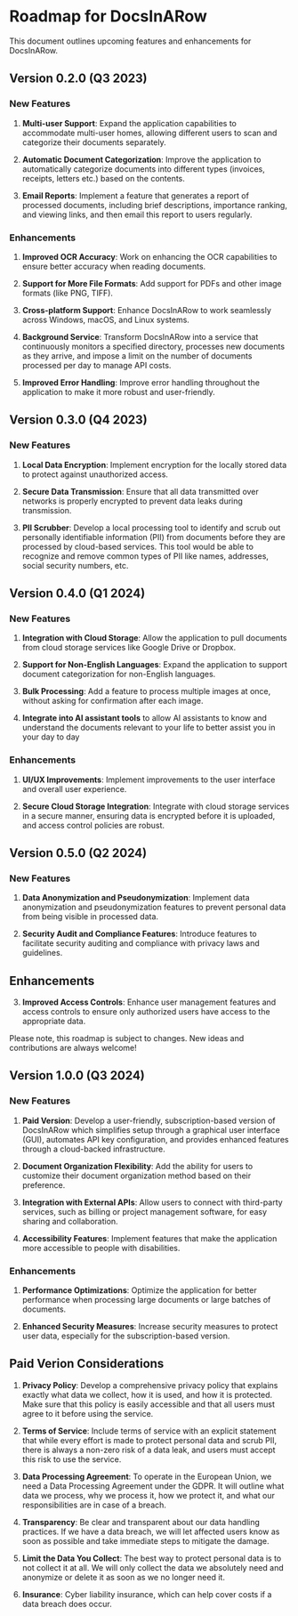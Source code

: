 # Roadmap for DocsInARow

This document outlines upcoming features and enhancements for DocsInARow.

## Version 0.2.0 (Q3 2023)

### New Features

1. **Multi-user Support**: Expand the application capabilities to accommodate multi-user homes, allowing different users to scan and categorize their documents separately.

2. **Automatic Document Categorization**: Improve the application to automatically categorize documents into different types (invoices, receipts, letters etc.) based on the contents.

3. **Email Reports**: Implement a feature that generates a report of processed documents, including brief descriptions, importance ranking, and viewing links, and then email this report to users regularly.

### Enhancements

1. **Improved OCR Accuracy**: Work on enhancing the OCR capabilities to ensure better accuracy when reading documents.

2. **Support for More File Formats**: Add support for PDFs and other image formats (like PNG, TIFF).

3. **Cross-platform Support**: Enhance DocsInARow to work seamlessly across Windows, macOS, and Linux systems.

4. **Background Service**: Transform DocsInARow into a service that continuously monitors a specified directory, processes new documents as they arrive, and impose a limit on the number of documents processed per day to manage API costs.

5. **Improved Error Handling**: Improve error handling throughout the application to make it more robust and user-friendly.

## Version 0.3.0 (Q4 2023)

### New Features

1. **Local Data Encryption**: Implement encryption for the locally stored data to protect against unauthorized access.

2. **Secure Data Transmission**: Ensure that all data transmitted over networks is properly encrypted to prevent data leaks during transmission.

3. **PII Scrubber**: Develop a local processing tool to identify and scrub out personally identifiable information (PII) from documents before they are processed by cloud-based services. This tool would be able to recognize and remove common types of PII like names, addresses, social security numbers, etc.

## Version 0.4.0 (Q1 2024)

### New Features

1. **Integration with Cloud Storage**: Allow the application to pull documents from cloud storage services like Google Drive or Dropbox.

2. **Support for Non-English Languages**: Expand the application to support document categorization for non-English languages.

3. **Bulk Processing**: Add a feature to process multiple images at once, without asking for confirmation after each image.

4. **Integrate into AI assistant tools** to allow AI assistants to know and understand the documents relevant to your life to better assist you in your day to day

### Enhancements

1. **UI/UX Improvements**: Implement improvements to the user interface and overall user experience.

2. **Secure Cloud Storage Integration**: Integrate with cloud storage services in a secure manner, ensuring data is encrypted before it is uploaded, and access control policies are robust.

## Version 0.5.0 (Q2 2024)

### New Features

1. **Data Anonymization and Pseudonymization**: Implement data anonymization and pseudonymization features to prevent personal data from being visible in processed data.

2. **Security Audit and Compliance Features**: Introduce features to facilitate security auditing and compliance with privacy laws and guidelines.

## Enhancements

3. **Improved Access Controls**: Enhance user management features and access controls to ensure only authorized users have access to the appropriate data.


Please note, this roadmap is subject to changes. New ideas and contributions are always welcome!

## Version 1.0.0 (Q3 2024)

### New Features

1. **Paid Version**: Develop a user-friendly, subscription-based version of DocsInARow which simplifies setup through a graphical user interface (GUI), automates API key configuration, and provides enhanced features through a cloud-backed infrastructure.

2. **Document Organization Flexibility**: Add the ability for users to customize their document organization method based on their preference.

3. **Integration with External APIs**: Allow users to connect with third-party services, such as billing or project management software, for easy sharing and collaboration.

4. **Accessibility Features**: Implement features that make the application more accessible to people with disabilities.

### Enhancements

1. **Performance Optimizations**: Optimize the application for better performance when processing large documents or large batches of documents.

2. **Enhanced Security Measures**: Increase security measures to protect user data, especially for the subscription-based version.

## Paid Verion Considerations

1. **Privacy Policy**: Develop a comprehensive privacy policy that explains exactly what data we collect, how it is used, and how it is protected. Make sure that this policy is easily accessible and that all users must agree to it before using the service.

2. **Terms of Service**: Include terms of service with an explicit statement that while every effort is made to protect personal data and scrub PII, there is always a non-zero risk of a data leak, and users must accept this risk to use the service.

3. **Data Processing Agreement**: To operate in the European Union, we need a Data Processing Agreement under the GDPR. It will outline what data we process, why we process it, how we protect it, and what our responsibilities are in case of a breach.

4. **Transparency**: Be clear and transparent about our data handling practices. If we have a data breach, we will let affected users know as soon as possible and take immediate steps to mitigate the damage.

5. **Limit the Data You Collect**: The best way to protect personal data is to not collect it at all. We will only collect the data we absolutely need and anonymize or delete it as soon as we no longer need it.

6. **Insurance**: Cyber liability insurance, which can help cover costs if a data breach does occur.
